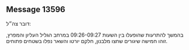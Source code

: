 ## Message 13596

דובר צה״ל:

בהמשך להתרעות שהופעלו בין השעות 09:26-09:27 במרחב הגליל העליון והמפרץ, זוהו חמישה שיגורים שחצו מלבנון, חלקם יורטו והשאר נפלו בשטחים פתוחים.

